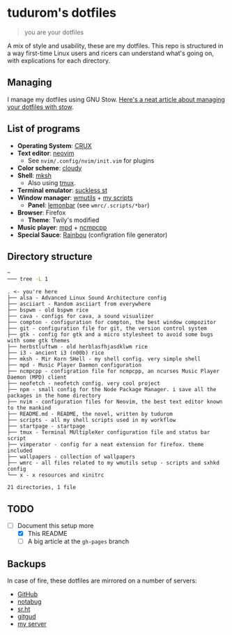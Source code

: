 tudurom's dotfiles
==================

> you are your dotfiles

A mix of style and usability, these are my dotfiles. This repo is structured in a way first-time Linux users and ricers can understand what's going on, with explications for each directory.

Managing
--------

I manage my dotfiles using GNU Stow. [Here's a neat article about managing your dotfiles with stow](http://blog.xero.nu/managing_dotfiles_with_gnu_stow).

List of programs
-----------------

* **Operating System**: [CRUX](http://crux.nu)
* **Text editor**: [neovim](http://neovim.io)
  * See `nvim/.config/nvim/init.vim` for plugins
* **Color scheme**: [cloudy](https://github.com/tudurom/dotfiles/blob/master/x/.xres/colors/cloudy)
* **Shell**: [mksh](https://www.mirbsd.org/mksh.htm)
  * Also using [tmux](https://wiki.archlinux.org/index.php/tmux).
* **Terminal emulator**: [suckless st](https://wiki.archlinux.org/index.php/St)
* **Window manager**: [wmutils](http://wmutils.io) + [my scripts](https://github.com/tudurom/dotfiles/tree/master/wmrc/.scripts)
  * **Panel**: [lemonbar](https://wiki.archlinux.org/index.php/Lemonbar) (see `wmrc/.scripts/*bar`)
* **Browser**: Firefox
  * **Theme**: Twily's modified
* **Music player**: [mpd](https://wiki.archlinux.org/index.php/Music_Player_Daemon) + [ncmpcpp](https://wiki.archlinux.org/index.php/Ncmpcpp)
* **Special Sauce**: [Rainbou](https://github.com/tudurom/rainbou) (configration
  file generator)

Directory structure
-------------------

```bash
~
─── tree -L 1
```

```
. <- you're here
├── alsa - Advanced Linux Sound Architecture config
├── asciiart - Random asciiart from everywhere
├── bspwm - old bspwm rice
├── cava - configs for cava, a sound visualizer
├── compton - configuration for compton, the best window compozitor
├── git - configuration file for git, the version control system
├── gtk - config for gtk and a micro stylesheet to avoid some bugs with some gtk themes
├── herbstluftwm - old herblasfhjasdklwm rice
├── i3 - ancient i3 (n00b) rice
├── mksh - Mir Korn SHell - my shell config. very simple shell
├── mpd - Music Player Daemon configuration
├── ncmpcpp - configration file for ncmpcpp, an ncurses Music Player Daemon (MPD) client
├── neofetch - neofetch config. very cool project
├── npm - small config for the Node Package Manager. i save all the packages in the home directory
├── nvim - configuration files for Neovim, the best text editor known to the mankind
├── README.md - README, the novel, written by tudurom
├── scripts - all my shell scripts used in my workflow
├── startpage - startpage
├── tmux - Terminal MUltipleXer configuration file and status bar script
├── vimperator - config for a neat extension for firefox. theme included
├── wallpapers - collection of wallpapers
├── wmrc - all files related to my wmutils setup - scripts and sxhkd config
└── x - x resources and xinitrc

21 directories, 1 file
```

TODO
----

- [ ] Document this setup more
  - [x] This README
  - [ ] A big article at the `gh-pages` branch

Backups
-------

In case of fire, these dotfiles are mirrored on a number of servers:

- [GitHub](https://github.com/tudurom/dotfiles)
- [notabug](https://notabug.org/tudurom/dotfiles)
- [sr.ht](https://gogs.sr.ht/xenogenesis/dotfiles)
- [gitgud](https://gitgud.io/tudurom/dotfiles_backup)
- [my server](http://thetudor.ddns.net/git/dotfiles/log.html)

